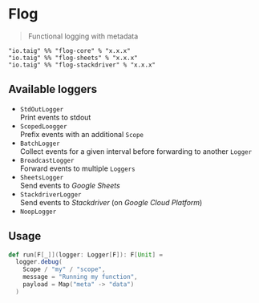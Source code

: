 # Flog

> Functional logging with metadata

```
"io.taig" %% "flog-core" % "x.x.x"
"io.taig" %% "flog-sheets" % "x.x.x"
"io.taig" %% "flog-stackdriver" % "x.x.x"
```

## Available loggers

- `StdOutLogger`  
  Print events to stdout
- `ScopedLoogger`  
  Prefix events with an additional `Scope`
- `BatchLogger`  
  Collect events for a given interval before forwarding to another `Logger`
- `BroadcastLogger`  
  Forward events to multiple `Loggers`
- `SheetsLogger`  
  Send events to _Google Sheets_
- `StackdriverLogger`  
  Send events to _Stackdriver_ (on _Google Cloud Platform_)
- `NoopLogger`

## Usage

```scala
def run[F[_]](logger: Logger[F]): F[Unit] =
  logger.debug(
    Scope / "my" / "scope",
    message = "Running my function",
    payload = Map("meta" -> "data")
  )
```